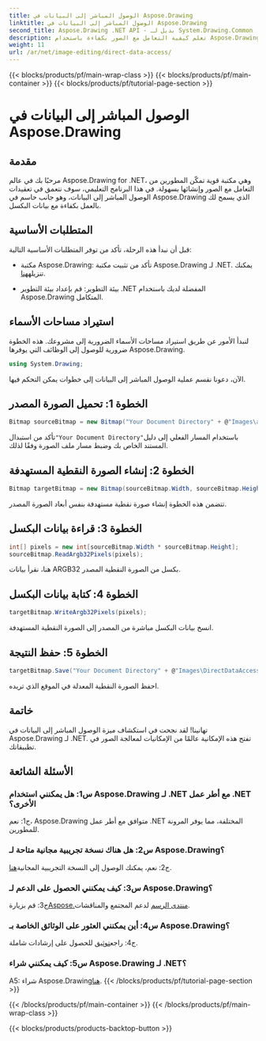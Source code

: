 ```yaml
---
title: الوصول المباشر إلى البيانات في Aspose.Drawing
linktitle: الوصول المباشر إلى البيانات في Aspose.Drawing
second_title: Aspose.Drawing .NET API - بديل لـ System.Drawing.Common
description: تعلم كيفية التعامل مع الصور بكفاءة باستخدام Aspose.Drawing لـ .NET. انغمس في الوصول المباشر إلى البيانات من خلال دليلنا المفصّل خطوة بخطوة.
weight: 11
url: /ar/net/image-editing/direct-data-access/
---
```


{{< blocks/products/pf/main-wrap-class >}}
{{< blocks/products/pf/main-container >}}
{{< blocks/products/pf/tutorial-page-section >}}

# الوصول المباشر إلى البيانات في Aspose.Drawing

## مقدمة

مرحبًا بك في عالم Aspose.Drawing for .NET، وهي مكتبة قوية تمكّن المطورين من التعامل مع الصور وإنشائها بسهولة. في هذا البرنامج التعليمي، سوف نتعمق في تعقيدات الوصول المباشر إلى البيانات، وهو جانب حاسم في Aspose.Drawing الذي يسمح لك بالعمل بكفاءة مع بيانات البكسل.

## المتطلبات الأساسية

قبل أن نبدأ هذه الرحلة، تأكد من توفر المتطلبات الأساسية التالية:

-  مكتبة Aspose.Drawing: تأكد من تثبيت مكتبة Aspose.Drawing لـ .NET. يمكنك تنزيله[هنا](https://releases.aspose.com/drawing/net/).

- بيئة التطوير: قم بإعداد بيئة التطوير .NET المفضلة لديك باستخدام Aspose.Drawing المتكامل.

## استيراد مساحات الأسماء

لنبدأ الأمور عن طريق استيراد مساحات الأسماء الضرورية إلى مشروعك. هذه الخطوة ضرورية للوصول إلى الوظائف التي يوفرها Aspose.Drawing.

```csharp
using System.Drawing;
```

الآن، دعونا نقسم عملية الوصول المباشر إلى البيانات إلى خطوات يمكن التحكم فيها.

## الخطوة 1: تحميل الصورة المصدر

```csharp
Bitmap sourceBitmap = new Bitmap("Your Document Directory" + @"Images\aspose_logo.png");
```

 تأكد من استبدال`"Your Document Directory"`باستخدام المسار الفعلي إلى دليل المستند الخاص بك وضبط مسار ملف الصورة وفقًا لذلك.

## الخطوة 2: إنشاء الصورة النقطية المستهدفة

```csharp
Bitmap targetBitmap = new Bitmap(sourceBitmap.Width, sourceBitmap.Height, System.Drawing.Imaging.PixelFormat.Format32bppPArgb);
```

تتضمن هذه الخطوة إنشاء صورة نقطية مستهدفة بنفس أبعاد الصورة المصدر.

## الخطوة 3: قراءة بيانات البكسل

```csharp
int[] pixels = new int[sourceBitmap.Width * sourceBitmap.Height];
sourceBitmap.ReadArgb32Pixels(pixels);
```

هنا، نقرأ بيانات ARGB32 بكسل من الصورة النقطية المصدر.

## الخطوة 4: كتابة بيانات البكسل

```csharp
targetBitmap.WriteArgb32Pixels(pixels);
```

انسخ بيانات البكسل مباشرة من المصدر إلى الصورة النقطية المستهدفة.

## الخطوة 5: حفظ النتيجة

```csharp
targetBitmap.Save("Your Document Directory" + @"Images\DirectDataAccess_out.png");
```

احفظ الصورة النقطية المعدلة في الموقع الذي تريده.

## خاتمة

تهانينا! لقد نجحت في استكشاف ميزة الوصول المباشر إلى البيانات في Aspose.Drawing لـ .NET. تفتح هذه الإمكانية عالمًا من الإمكانيات لمعالجة الصور في تطبيقاتك.

## الأسئلة الشائعة

### س1: هل يمكنني استخدام Aspose.Drawing لـ .NET مع أطر عمل .NET الأخرى؟

ج1: نعم، Aspose.Drawing متوافق مع أطر عمل .NET المختلفة، مما يوفر المرونة للمطورين.

### س2: هل هناك نسخة تجريبية مجانية متاحة لـ Aspose.Drawing؟

 ج2: نعم، يمكنك الوصول إلى النسخة التجريبية المجانية[هنا](https://releases.aspose.com/).

### س3: كيف يمكنني الحصول على الدعم لـ Aspose.Drawing؟

 ج3: قم بزيارة[Aspose.منتدى الرسم](https://forum.aspose.com/c/diagram/17) لدعم المجتمع والمناقشات.

### س4: أين يمكنني العثور على الوثائق الخاصة بـ Aspose.Drawing؟

ج4: راجع[توثيق](https://reference.aspose.com/drawing/net/) للحصول على إرشادات شاملة.

### س5: كيف يمكنني شراء Aspose.Drawing لـ .NET؟

 A5: شراء Aspose.Drawing[هنا](https://purchase.aspose.com/buy).
{{< /blocks/products/pf/tutorial-page-section >}}

{{< /blocks/products/pf/main-container >}}
{{< /blocks/products/pf/main-wrap-class >}}

{{< blocks/products/products-backtop-button >}}
